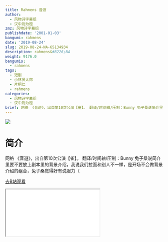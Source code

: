 ```yaml
---
title: Rahmens 音游
author:
  - 风物诗字幕组
  - 汉中则为橙
zmz: 风物诗字幕组
publishdate: '2001-01-03'
bangumi: rahmens
date: '2019-08-24'
slug: 2019-08-24-NA-65134934
description: rahmens&#8226;NA
weight: 9176.0
bangumis:
  - rahmens
tags:
  - 短剧
  - 小林贤太郎
  - 片桐仁
  - rahmens
categories:
  - 风物诗字幕组
  - 汉中则为橙
brief: 网络 《音遊》，出自第10次公演【雀】。 翻译/时间轴/压制：Bunny 兔子桑说简介里要不要放上剧本里的背景介绍，我说我们拉面和别人不一样，是开场不会做背景介绍的组合，兔子桑觉得好有说服力（
---
```

![](https://raw.githubusercontent.com/tcgriffith/owaraisite/master/static/tmpimg/27f0ad50b730ca5b2491ceaa1410163118c8df67.jpg.480.jpg)
# 简介  
网络
《音遊》，出自第10次公演【雀】。
翻译/时间轴/压制：Bunny
兔子桑说简介里要不要放上剧本里的背景介绍，我说我们拉面和别人不一样，是开场不会做背景介绍的组合，兔子桑觉得好有说服力（  

[去B站观看](https://www.bilibili.com/video/av65134934/)
<div class ="resp-container"><iframe class="testiframe" src="//player.bilibili.com/player.html?aid=65134934"", scrolling="no", allowfullscreen="true" > </iframe></div> 
